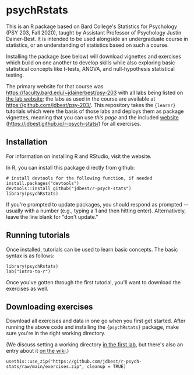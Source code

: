 # psychRstats

This is an R package based on Bard College's Statistics for Psychology (PSY 203, Fall 2020), taught by Assistant Professor of Psychology Justin Dainer-Best. It is intended to be used alongside an undergraduate course in statistics, or an understanding of statistics based on such a course. 

Installing the package (see below) will download vignettes and exercises which build on one another to develop skills while also exploring basic statistical concepts like _t_-tests, ANOVA, and null-hypothesis statistical testing. 

The primary website for that course was <https://faculty.bard.edu/~jdainerbest/psy-203> with all labs being listed on [the lab website](https://faculty.bard.edu/~jdainerbest/psy-203/labslist.html); the labs as used in the course are available at <https://github.com/jdbest/psy-203/>. This repository takes the `{learnr}` tutorials which were the basis of those labs and deploys them as package vignettes, meaning that you can use *this page* and the included [website](https://jdbest.github.io/r-psych-stats) (<https://jdbest.github.io/r-psych-stats/>) for all exercises. 

## Installation

For information on installing R and RStudio, visit the website.

In R, you can install this package directly from github:

```
# install devtools for the following function, if needed
install.packages("devtools")
devtools::install_github("jdbest/r-psych-stats")
library(psychRstats)
```

If you're prompted to update packages, you should respond as prompted -- usually with a number (e.g., typing a 1 and then hitting enter). Alternatively, leave the line blank for "don't update."

## Running tutorials

Once installed, tutorials can be used to learn basic concepts. The basic syntax is as follows:

```
library(psychRstats)
lab("intro-to-r")
```

Once you've gotten through the first tutorial, you'll want to download the exercises as well. 

## Downloading exercises

Download all exercises and data in one go when you first get started. After running the above code and installing the `{psychRstats}` package, make sure you're in the right working directory.

(We discuss setting a working directory [in the first lab](https://jdbest.github.io/r-psych-stats/exercises/01-intro-to-r/#set-a-working-directory), but there's also an entry about it [on the wiki](https://github.com/jdbest/r-psych-stats/wiki/setting-a-working-directory).)

```
usethis::use_zip("https://github.com/jdbest/r-psych-stats/raw/main/exercises.zip", cleanup = TRUE)
```
